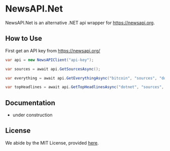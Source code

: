 # NewsAPI.Net

NewsAPI.Net is an alternative .NET api wrapper for https://newsapi.org. 

## How to Use

First get an API key from https://newsapi.org/

```cs
var api = new NewsAPIClient("api-key");

var sources = await api.GetSourcesAsync();

var everything = await api.GetEverythingAsync("bitcoin", "sources", "domains", Language.ENGLISH);

var topHeadlines = await api.GetTopHeadlinesAsync("dotnet", "sources", "domains", Language.ENGLISH);
```

## Documentation
 - under construction
 

## License
We abide by the MIT License, provided [here](https://github.com/The-Grape-Vine/NewsAPI.Net/blob/master/LICENSE).

 
